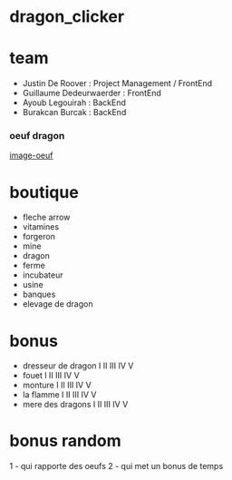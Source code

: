 # dragon_clicker

# team

- Justin De Roover : Project Management / FrontEnd
- Guillaume Dedeurwaerder : FrontEnd
- Ayoub Legouirah : BackEnd
- Burakcan Burcak : BackEnd

### oeuf dragon

[image-oeuf](https://fr.freepik.com/vecteurs-libre/oeufs-dragon-dessin-anime-differents-ensembles-coquilles-oeufs_27310137.htm#query=oeuf%20dragon&position=3&from_view=keyword&track=ais)

# boutique

- fleche arrow
- vitamines
- forgeron
- mine
- dragon
- ferme
- incubateur
- usine
- banques
- elevage de dragon

# bonus

- dresseur de dragon I II III IV V
- fouet I II III IV V
- monture I II III IV V
- la flamme I II III IV V
- mere des dragons I II III IV V

# bonus random

1 - qui rapporte des oeufs
2 - qui met un bonus de temps
